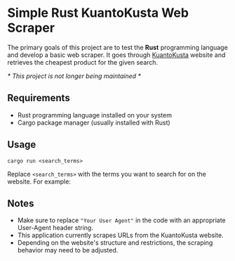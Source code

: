 # Simple Rust KuantoKusta Web Scraper

The primary goals of this project are to test the **Rust** programming language and develop a basic web scraper. It goes through [KuantoKusta](https://www.kuantokusta.pt/) website and retrieves the cheapest product for the given search.

*&#42; This project is not longer being maintained &#42;*


## Requirements

- Rust programming language installed on your system
- Cargo package manager (usually installed with Rust)

## Usage

```
cargo run <search_terms>
```


Replace `<search_terms>` with the terms you want to search for on the website. For example:

## Notes

- Make sure to replace `"Your User Agent"` in the code with an appropriate User-Agent header string.
- This application currently scrapes URLs from the KuantoKusta website.
- Depending on the website's structure and restrictions, the scraping behavior may need to be adjusted.
